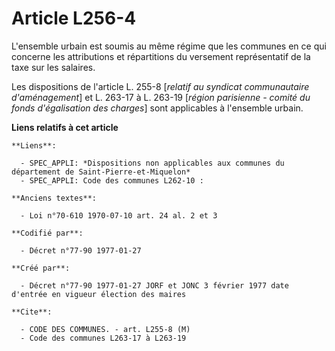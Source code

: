 # Article L256-4

L'ensemble urbain est soumis au même régime que les communes en ce qui concerne les attributions et répartitions du versement
représentatif de la taxe sur les salaires. 

Les dispositions de l'article L. 255-8 [*relatif au syndicat communautaire d'aménagement*] et L. 263-17 à L. 263-19 [*région
parisienne - comité du fonds d'égalisation des charges*] sont applicables à l'ensemble urbain.

**Liens relatifs à cet article**

	**Liens**:

	  - SPEC_APPLI: *Dispositions non applicables aux communes du département de Saint-Pierre-et-Miquelon*
	  - SPEC_APPLI: Code des communes L262-10 :

	**Anciens textes**:

	  - Loi n°70-610 1970-07-10 art. 24 al. 2 et 3

	**Codifié par**:

	  - Décret n°77-90 1977-01-27

	**Créé par**:

	  - Décret n°77-90 1977-01-27 JORF et JONC 3 février 1977 date d'entrée en vigueur élection des maires

	**Cite**:

	  - CODE DES COMMUNES. - art. L255-8 (M)
	  - Code des communes L263-17 à L263-19
